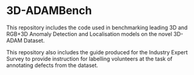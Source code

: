 # 3D-ADAMBench
This repository includes the code used in benchmarking leading 3D and RGB+3D Anomaly Detection and Localisation models on the novel 3D-ADAM Dataset. 

This repository also includes the guide produced for the Industry Expert Survey to provide instruction for labelling volunteers at the task of annotating defects from the dataset.
